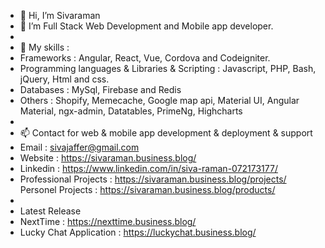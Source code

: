 - 👋 Hi, I’m Sivaraman
- 👀 I’m Full Stack Web Development and Mobile app developer.
- 
- 🌱 My skills :
- Frameworks : Angular, React, Vue, Cordova and Codeigniter.
- Programming languages & Libraries & Scripting : Javascript, PHP, Bash, jQuery, Html and css.
- Databases : MySql, Firebase and Redis
- Others : Shopify, Memecache, Google map api, Material UI, Angular Material, ngx-admin, Datatables, PrimeNg, Highcharts
- 
- 📫 Contact for web & mobile app development & deployment & support
- Email : sivajaffer@gmail.com
- Website : https://sivaraman.business.blog/
- Linkedin : https://www.linkedin.com/in/siva-raman-072173177/
- Professional Projects : https://sivaraman.business.blog/projects/
  Personel Projects : https://sivaraman.business.blog/products/
- 
- Latest Release 
- NextTime : https://nexttime.business.blog/
- Lucky Chat Application : https://luckychat.business.blog/
